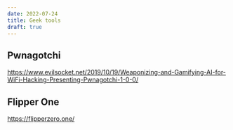 ```yaml
---
date: 2022-07-24
title: Geek tools
draft: true
---
```


## Pwnagotchi

https://www.evilsocket.net/2019/10/19/Weaponizing-and-Gamifying-AI-for-WiFi-Hacking-Presenting-Pwnagotchi-1-0-0/

## Flipper One

https://flipperzero.one/
